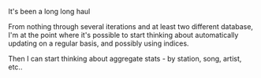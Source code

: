 It's been a long long haul

From nothing through several iterations and at least two different database, I'm at the point where it's possible to start thinking about automatically updating on a regular basis, and possibly using indices.

Then I can start thinking about aggregate stats - by station, song, artist, etc..


